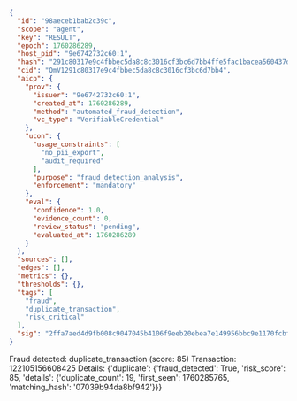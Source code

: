 ```json
{
  "id": "98aeceb1bab2c39c",
  "scope": "agent",
  "key": "RESULT",
  "epoch": 1760286289,
  "host_pid": "9e6742732c60:1",
  "hash": "291c80317e9c4fbbec5da8c8c3016cf3bc6d7bb4ffe5fac1bacea560437de091",
  "cid": "QmV1291c80317e9c4fbbec5da8c8c3016cf3bc6d7bb4",
  "aicp": {
    "prov": {
      "issuer": "9e6742732c60:1",
      "created_at": 1760286289,
      "method": "automated_fraud_detection",
      "vc_type": "VerifiableCredential"
    },
    "ucon": {
      "usage_constraints": [
        "no_pii_export",
        "audit_required"
      ],
      "purpose": "fraud_detection_analysis",
      "enforcement": "mandatory"
    },
    "eval": {
      "confidence": 1.0,
      "evidence_count": 0,
      "review_status": "pending",
      "evaluated_at": 1760286289
    }
  },
  "sources": [],
  "edges": [],
  "metrics": {},
  "thresholds": {},
  "tags": [
    "fraud",
    "duplicate_transaction",
    "risk_critical"
  ],
  "sig": "2ffa7aed4d9fb008c9047045b4106f9eeb20ebea7e149956bbc9e1170fcbf3ea"
}
```

Fraud detected: duplicate_transaction (score: 85)
Transaction: 122105156608425
Details: {'duplicate': {'fraud_detected': True, 'risk_score': 85, 'details': {'duplicate_count': 19, 'first_seen': 1760285765, 'matching_hash': '07039b94da8bf942'}}}